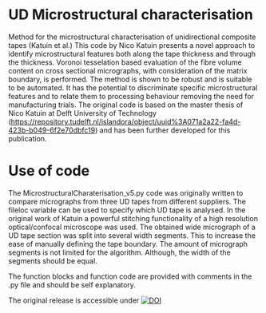 # UD Microstructural characterisation 

Method for the microstructural characterisation of unidirectional composite tapes (Katuin et al.)
This code by Nico Katuin presents a novel approach to identify  microstructural features both along the tape thickness and through the thickness. Voronoi tesselation based evaluation of the fibre volume content on cross sectional micrographs, with consideration of the matrix boundary, is performed. The method is shown to be robust and is suitable to be automated. It has the potential to discriminate specific microstructural features and to relate them to processing behaviour removing the need for manufacturing trials.
The original code is based on the master thesis of Nico Katuin at Delft University of Technology (https://repository.tudelft.nl/islandora/object/uuid%3A071a2a22-fa4d-423b-b049-6f2e70dbfc19) and has been further developed for this publication. 

# Use of code 
The MicrostructuralCharaterisation_v5.py code was originally written to compare  micrographs from three UD tapes from different suppliers. The fileloc variable can be used to specify which UD tape is analysed. In the original work of Katuin a powerful stitching functionality of a high resolution optical/confocal microscope was used. The obtained wide micrograph of a UD tape section was split into several width segments. This to increase the ease of manually defining the tape boundary. The amount of micrograph segments is not limited for the algorithm. Although, the width of the segments should be equal. 

The function blocks and function code are provided with comments in the .py file and should be self explanatory. 

The original release is accessible under <a href="https://zenodo.org/badge/latestdoi/403121015"><img src="https://zenodo.org/badge/403121015.svg" alt="DOI"></a>

